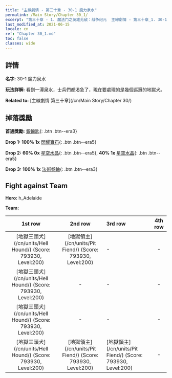 ```yaml
---
title: "主線劇情 - 第三十章 - 30-1 魔力泉水"
permalink: /Main Story/Chapter 30_1/
excerpt: "第三十章 - 1. 魔法门之英雄无敌：战争纪元  主線劇情 - 第三十章_1. 30-1 魔力泉水"
last_modified_at: 2021-06-15
locale: cn
ref: "Chapter 30_1.md"
toc: false
classes: wide
---
```


## 詳情

 **名字:** 30-1 魔力泉水

 **玩法詳解:** 看到一潭泉水，士兵們都渴急了，現在要處理的是幾個巡邏的地獄犬。

 **Related to:** [主線劇情 第三十章](/cn/Main Story/Chapter 30/)

## 掉落獎勵

 **首通獎勵:** [銀鑰匙](/cn/Items/con_693/){: .btn .btn--era3}

 **Drop 1:** **100% 1x** [閃耀寶石](/cn/Items/mat_100/){: .btn .btn--era5}

 **Drop 2:** **60% 0x** [星空水晶](/cn/Items/mat_94/){: .btn .btn--era5}, **40% 1x** [星空水晶](/cn/Items/mat_94/){: .btn .btn--era5}

 **Drop 3:** **100% 1x** [法術卷軸](/cn/Items/con_694/){: .btn .btn--era3}


## Fight against Team
 **Hero:** h_Adelaide

 **Team:**


  | 1st row | 2nd row | 3rd row | 4th row |
  |:----:|:----:|:----|:----:|
  | [地獄三頭犬](/cn/units/Hell Hound/) (Score: 793930, Level:200)  | [地獄領主](/cn/units/Pit Fiend/) (Score: 793930, Level:200)  | - | - |
  | [地獄三頭犬](/cn/units/Hell Hound/) (Score: 793930, Level:200)  | - | - | - |
  | [地獄三頭犬](/cn/units/Hell Hound/) (Score: 793930, Level:200)  | - | - | - |
  | [地獄三頭犬](/cn/units/Hell Hound/) (Score: 793930, Level:200)  | [地獄領主](/cn/units/Pit Fiend/) (Score: 793930, Level:200)  | [地獄領主](/cn/units/Pit Fiend/) (Score: 793930, Level:200)  | - |


